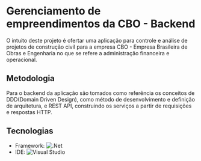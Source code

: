# Gerenciamento de empreendimentos da CBO - Backend

O intuito deste projeto é ofertar uma aplicação para controle e análise de projetos de construção civil para a empresa CBO - Empresa Brasileira de Obras e Engenharia no que se refere a administração financeira e operacional.
  
## Metodologia
Para o backend da aplicação são tomados como referência os conceitos de DDD(Domain Driven Design), como método de desenvolvimento e definição de arquitetura, e REST API, construindo os serviços a partir de requisições e respostas HTTP.

## Tecnologias
* Framework:
![.Net](https://miro.medium.com/max/1400/1*7I6oONv2fGLQJcNEFA4QSw.png)
* IDE:
![Visual Studio](https://www.pcguia.pt/wp-content/uploads/2021/11/VisualStudio.jpg)
